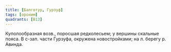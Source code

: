 ```yaml
---
title: [Балготур, Гурзуф]
tags: [ороним]
quadrants: [В13]
---
```


Куполообразная возв., поросшая редколесьем; у вершины скальные пояса. В с-зап.
части Гурзуфа, окружена новостройками; на л. берегу р. Авинда.
